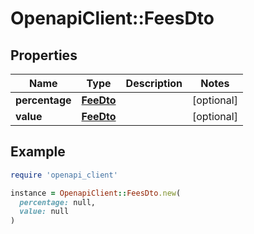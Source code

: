 # OpenapiClient::FeesDto

## Properties

| Name | Type | Description | Notes |
| ---- | ---- | ----------- | ----- |
| **percentage** | [**FeeDto**](FeeDto.md) |  | [optional] |
| **value** | [**FeeDto**](FeeDto.md) |  | [optional] |

## Example

```ruby
require 'openapi_client'

instance = OpenapiClient::FeesDto.new(
  percentage: null,
  value: null
)
```

